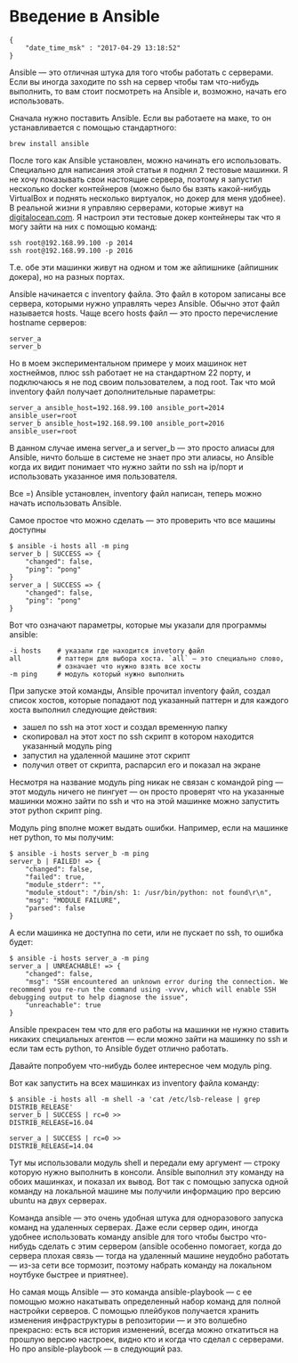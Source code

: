 # Введение в Ansible

```
{
    "date_time_msk" : "2017-04-29 13:18:52"
}
```

Ansible — это отличная штука для того чтобы работать с серверами. Если вы
иногда заходите по ssh на сервер чтобы там что-нибудь выполнить, то вам стоит
посмотреть на Ansible и, возможно, начать его использовать.

Сначала нужно поставить Ansible. Если вы работаете на маке, то он устанавливается
с помощью стандартного:

    brew install ansible

После того как Ansible установлен, можно начинать его использовать. Специально
для написания этой статьи я поднял 2 тестовые машинки. Я не хочу показывать
свои настоящие сервера, поэтому я запустил несколько docker контейнеров (можно
было бы взять какой-нибудь VirtualBox и поднять несколько виртуалок, но докер для меня удобнее).
В реальной жизни я управляю серверами, которые живут на [digitalocean.com](https://m.do.co/c/4ce694c55636).
Я настроил эти тестовые докер контейнеры так что я могу зайти на них с помощью команд:

    ssh root@192.168.99.100 -p 2014
    ssh root@192.168.99.100 -p 2016

Т.е. обе эти машинки живут на одном и том же айпишнике (айпишник докера), но на разных
портах.

Ansible начинается с inventory файла. Это файл в котором записаны все сервера,
которыми нужно управлять через Ansible. Обычно этот файл называется hosts. Чаще всего
hosts файл — это просто перечисление hostname серверов:

    server_a
    server_b

Но в моем экспериментальном примере у моих машинок нет хостнеймов, плюс
ssh работает не на стандартном 22 порту, и подключаюсь
я не под своим пользователем, а под root. Так что мой inventory файл получает
дополнительные параметры:

    server_a ansible_host=192.168.99.100 ansible_port=2014 ansible_user=root
    server_b ansible_host=192.168.99.100 ansible_port=2016 ansible_user=root

В данном случае имена server_a и server_b — это просто алиасы для Ansible, ничто
больше в системе не знает про эти алиасы, но Ansible когда их видит понимает
что нужно зайти по ssh на ip/порт и использовать указанное имя пользователя.

Все =) Ansible установлен, inventory файл написан, теперь можно начать использовать
Ansible.

Самое простое что можно сделать — это проверить что все машины доступны

    $ ansible -i hosts all -m ping
    server_b | SUCCESS => {
        "changed": false,
        "ping": "pong"
    }
    server_a | SUCCESS => {
        "changed": false,
        "ping": "pong"
    }

Вот что означают параметры, которые мы указали для программы ansible:

    -i hosts    # указали где находится invetory файл
    all         # паттерн для выбора хоста. `all` — это специально слово,
                # означает что нужно взять все хосты
    -m ping     # модуль который нужно выполнить

При запуске этой команды, Ansible прочитал inventory файл, создал список хостов,
которые попадают под указанный паттерн и для каждого хоста выполнил следующие действия:

 * зашел по ssh на этот хост и создал временную папку
 * скопировал на этот хост по ssh скрипт в котором находится указанный модуль ping
 * запустил на удаленной машине этот скрипт
 * получил ответ от скрипта, распарсил его и показал на экране

Несмотря на название модуль ping никак не связан с командой ping — этот модуль
ничего не пингует — он просто проверят что на указанные машинки можно зайти по ssh
и что на этой машинке можно запустить этот python скрипт ping.

Модуль ping вполне может выдать ошибки. Например, если на машинке нет python, то
мы получим:

    $ ansible -i hosts server_b -m ping
    server_b | FAILED! => {
        "changed": false,
        "failed": true,
        "module_stderr": "",
        "module_stdout": "/bin/sh: 1: /usr/bin/python: not found\r\n",
        "msg": "MODULE FAILURE",
        "parsed": false
    }

А если машинка не доступна по сети, или не пускает по ssh, то ошибка будет:

    $ ansible -i hosts server_a -m ping
    server_a | UNREACHABLE! => {
        "changed": false,
        "msg": "SSH encountered an unknown error during the connection. We recommend you re-run the command using -vvvv, which will enable SSH debugging output to help diagnose the issue",
        "unreachable": true
    }

Ansible прекрасен тем что для его работы на машинки не нужно ставить никаких
специальных агентов — если можно зайти на машинку по ssh и если там есть python,
то Ansible будет отлично работать.

Давайте попробуем что-нибудь более интересное чем модуль ping.

Вот как запустить на всех машинках из inventory файла команду:

    $ ansible -i hosts all -m shell -a 'cat /etc/lsb-release | grep DISTRIB_RELEASE'
    server_b | SUCCESS | rc=0 >>
    DISTRIB_RELEASE=16.04

    server_a | SUCCESS | rc=0 >>
    DISTRIB_RELEASE=14.04

Тут мы использовали модуль shell и передали ему аргумент — строку которую нужно выполнить в консоли.
Ansible выполнил эту команду на обоих машинках, и показал их вывод. Вот так с помощью запуска
одной команду на локальной машине мы получили информацию про версию ubuntu на двух серверах.

Команда ansible — это очень удобная штука для одноразового запуска команд на удаленных серверах.
Даже если сервер один, иногда удобнее использовать команду ansible для того чтобы быстро что-нибудь
сделать с этим сервером (ansible особенно помогает, когда до сервера плохая связь — тогда на удаленный машине
неудобно работать — из-за сети все тормозит, поэтому набрать команду на локальном ноутбуке быстрее
и приятнее).

Но самая мощь Ansible — это команда ansible-playbook — с ее помощью можно накатывать определенный набор
команд для полной настройки серверов. С помощью плейбуков получается хранить изменения инфраструктуры
в репозитории — и это волшебно прекрасно: есть вся история изменений, всегда можно откатиться на прошлую
версию настроек, видно кто и когда что сделал с серверами. Но про ansible-playbook — в следующий раз.
